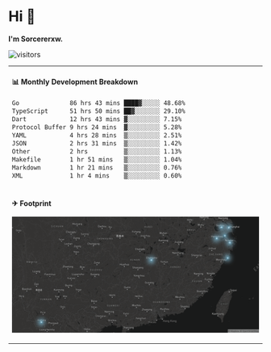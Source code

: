 # Hi 👋

**I'm Sorcererxw.**

![visitors](https://visitor-badge.glitch.me/badge?page_id=sorcererxw.sorcererx)

<table width="800px">
<tr>
<td valign="top" width="50%">

#### 📊 Monthly Development Breakdown

<!--START_SECTION:waka-->
```text
Go              86 hrs 43 mins ████▓░░░░░ 48.68%
TypeScript      51 hrs 50 mins ██▓░░░░░░░ 29.10%
Dart            12 hrs 43 mins ▓░░░░░░░░░ 7.15%
Protocol Buffer 9 hrs 24 mins  ▓░░░░░░░░░ 5.28%
YAML            4 hrs 28 mins  ▒░░░░░░░░░ 2.51%
JSON            2 hrs 31 mins  ▒░░░░░░░░░ 1.42%
Other           2 hrs          ▒░░░░░░░░░ 1.13%
Makefile        1 hr 51 mins   ▒░░░░░░░░░ 1.04%
Markdown        1 hr 21 mins   ▒░░░░░░░░░ 0.76%
XML             1 hr 4 mins    ▒░░░░░░░░░ 0.60%
```
<!--END_SECTION:waka-->

</tr>
<tr>
<td colspan="2">

#### ✈ Footprint

![footprint](./footprint.png)

</td>
</tr>
</table>


